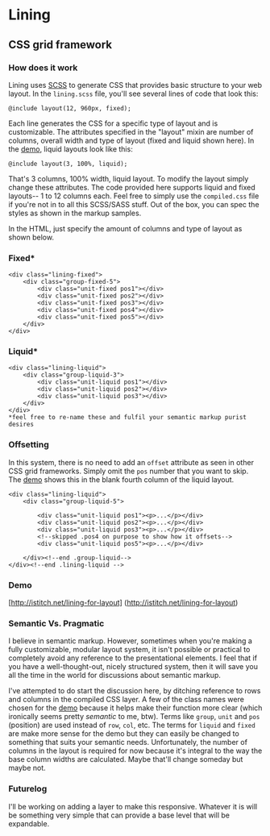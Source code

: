 Lining
===========

CSS grid framework
------------------

### How does it work
Lining uses [SCSS](http://sass-lang.com/) to generate CSS that provides basic structure to your web layout. In the `lining.scss` file, you'll see several lines of code that look this:
	
	@include layout(12, 960px, fixed);
	
Each line generates the CSS for a specific type of layout and is customizable. The attributes specified in the "layout" mixin are number of columns, overall width and type of layout (fixed and liquid shown here). In the [demo](http://istitch.net/lining-for-layout
), liquid layouts look like this:

	@include layout(3, 100%, liquid);

That's 3 columns, 100% width, liquid layout. To modify the layout simply change these attributes. The code provided here supports liquid and fixed layouts-- 1 to 12 columns each. Feel free to simply use the `compiled.css` file if you're not in to all this SCSS/SASS stuff. Out of the box, you can spec the styles as shown in the markup samples.

In the HTML, just specify the amount of columns and type of layout as shown below.

### Fixed*
	<div class="lining-fixed">
		<div class="group-fixed-5">
			<div class="unit-fixed pos1"></div>
			<div class="unit-fixed pos2"></div>
			<div class="unit-fixed pos3"></div>
			<div class="unit-fixed pos4"></div>
			<div class="unit-fixed pos5"></div>
		</div>
	</div>

### Liquid*
	<div class="lining-liquid">
		<div class="group-liquid-3">
			<div class="unit-liquid pos1"></div>
			<div class="unit-liquid pos2"></div>
			<div class="unit-liquid pos3"></div>
		</div>
	</div>
	*feel free to re-name these and fulfil your semantic markup purist desires


### Offsetting
In this system, there is no need to add an `offset` attribute as seen in other CSS grid frameworks. Simply omit the `pos` number that you want to skip. The [demo](http://istitch.net/lining-for-layout
) shows this in the blank fourth column of the liquid layout.

	<div class="lining-liquid">
		<div class="group-liquid-5">

			<div class="unit-liquid pos1"><p>...</p></div>
			<div class="unit-liquid pos2"><p>...</p></div>
			<div class="unit-liquid pos3"><p>...</p></div>
			<!--skipped .pos4 on purpose to show how it offsets-->
			<div class="unit-liquid pos5"><p>...</p></div>

		</div><!--end .group-liquid-->
	</div><!--end .lining-liquid -->


### Demo
[http://istitch.net/lining-for-layout] (http://istitch.net/lining-for-layout)

### Semantic Vs. Pragmatic
I believe in semantic markup. However, sometimes when you're making a fully customizable, modular layout system, it isn't possible or practical to completely avoid any reference to the presentational elements. I feel that if you have a well-thought-out, nicely structured system, then it will save you all the time in the world for discussions about semantic markup. 

I've attempted to do start the discussion here, by ditching reference to rows and columns in the compiled CSS layer. A few of the class names were chosen for the [demo](http://istitch.net/lining-for-layout
) because it helps make their function more clear (which ironically seems pretty *semantic* to me, btw). Terms like `group`, `unit` and `pos` (position) are used instead of `row`, `col`, etc. The terms for `liquid` and `fixed` are make more sense for the demo but they can easily be changed to something that suits your semantic needs. Unfortunately, the number of columns in the layout is required for now because it's integral to the way the base column widths are calculated. Maybe that'll change someday but maybe not.
   
### Futurelog
I'll be working on adding a layer to make this responsive. Whatever it is will be something very simple that can provide a base level that will be expandable.

